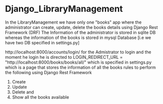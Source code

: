 # Django_LibraryManagement

In the LibraryManagement we have only one "books" app where the administrator can create, update, delete the books details using Django Rest Framework (DRF)
The Information of the administrator is stored in sqlite DB whereas the information of the books is stored in mysql Database [i.e we have two DB specified in settings.py]

http://localhost:8000/accounts/login/ for the Admistrator to login and the moment he login he is directed to LOGIN_REDIRECT_URL = "http://localhost:8000/books/books/all/" 
which is specified in settings.py which is a page that stores the information of all the books rules to perform the following using Django Rest Framework
1. Create
2. Update
3. Delete and
4. Show all the books available  

